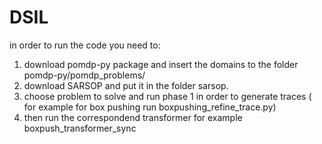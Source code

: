 # DSIL


in order to run the code you need to: 
1. download pomdp-py package and insert the domains to the folder pomdp-py/pomdp_problems/
2. download SARSOP and put it in the folder sarsop.
3. choose problem to solve and run phase 1 in order to generate traces ( for example for box pushing run boxpushing_refine_trace.py)
4. then run the correspondend transformer for example boxpush_transformer_sync



